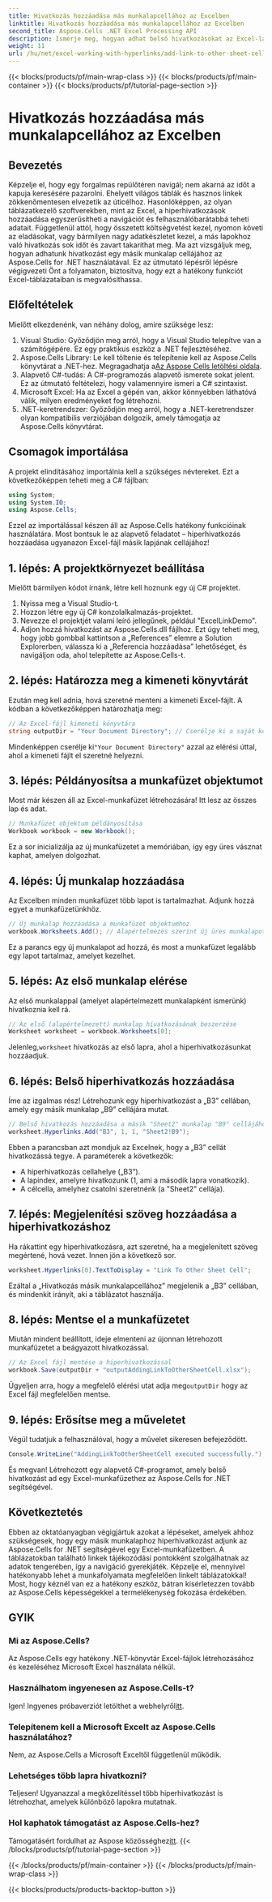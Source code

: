 ```yaml
---
title: Hivatkozás hozzáadása más munkalapcellához az Excelben
linktitle: Hivatkozás hozzáadása más munkalapcellához az Excelben
second_title: Aspose.Cells .NET Excel Processing API
description: Ismerje meg, hogyan adhat belső hivatkozásokat az Excel-lapok celláihoz az Aspose.Cells for .NET segítségével. Fokozza könnyedén a navigációt a táblázatokban.
weight: 11
url: /hu/net/excel-working-with-hyperlinks/add-link-to-other-sheet-cell/
---
```


{{< blocks/products/pf/main-wrap-class >}}
{{< blocks/products/pf/main-container >}}
{{< blocks/products/pf/tutorial-page-section >}}

# Hivatkozás hozzáadása más munkalapcellához az Excelben

## Bevezetés
Képzelje el, hogy egy forgalmas repülőtéren navigál; nem akarná az időt a kapuja keresésére pazarolni. Ehelyett világos táblák és hasznos linkek zökkenőmentesen elvezetik az úticélhoz. Hasonlóképpen, az olyan táblázatkezelő szoftverekben, mint az Excel, a hiperhivatkozások hozzáadása egyszerűsítheti a navigációt és felhasználóbarátabbá teheti adatait. Függetlenül attól, hogy összetett költségvetést kezel, nyomon követi az eladásokat, vagy bármilyen nagy adatkészletet kezel, a más lapokhoz való hivatkozás sok időt és zavart takaríthat meg. Ma azt vizsgáljuk meg, hogyan adhatunk hivatkozást egy másik munkalap cellájához az Aspose.Cells for .NET használatával. Ez az útmutató lépésről lépésre végigvezeti Önt a folyamaton, biztosítva, hogy ezt a hatékony funkciót Excel-táblázataiban is megvalósíthassa.
## Előfeltételek
Mielőtt elkezdenénk, van néhány dolog, amire szüksége lesz:
1. Visual Studio: Győződjön meg arról, hogy a Visual Studio telepítve van a számítógépére. Ez egy praktikus eszköz a .NET fejlesztéséhez.
2. Aspose.Cells Library: Le kell töltenie és telepítenie kell az Aspose.Cells könyvtárat a .NET-hez. Megragadhatja a[Az Aspose Cells letöltési oldala](https://releases.aspose.com/cells/net/).
3. Alapvető C#-tudás: A C#-programozás alapvető ismerete sokat jelent. Ez az útmutató feltételezi, hogy valamennyire ismeri a C# szintaxist.
4. Microsoft Excel: Ha az Excel a gépén van, akkor könnyebben láthatóvá válik, milyen eredményeket fog létrehozni.
5. .NET-keretrendszer: Győződjön meg arról, hogy a .NET-keretrendszer olyan kompatibilis verziójában dolgozik, amely támogatja az Aspose.Cells könyvtárat.
## Csomagok importálása
A projekt elindításához importálnia kell a szükséges névtereket. Ezt a következőképpen teheti meg a C# fájlban:
```csharp
using System;
using System.IO;
using Aspose.Cells;
```
Ezzel az importálással készen áll az Aspose.Cells hatékony funkcióinak használatára. 
Most bontsuk le az alapvető feladatot – hiperhivatkozás hozzáadása ugyanazon Excel-fájl másik lapjának cellájához! 
## 1. lépés: A projektkörnyezet beállítása
Mielőtt bármilyen kódot írnánk, létre kell hoznunk egy új C# projektet. 
1. Nyissa meg a Visual Studio-t.
2. Hozzon létre egy új C# konzolalkalmazás-projektet. 
3. Nevezze el projektjét valami leíró jellegűnek, például "ExcelLinkDemo".
4. Adjon hozzá hivatkozást az Aspose.Cells.dll fájlhoz. Ezt úgy teheti meg, hogy jobb gombbal kattintson a „References” elemre a Solution Explorerben, válassza ki a „Referencia hozzáadása” lehetőséget, és navigáljon oda, ahol telepítette az Aspose.Cells-t.
## 2. lépés: Határozza meg a kimeneti könyvtárát
Ezután meg kell adnia, hová szeretné menteni a kimeneti Excel-fájlt. A kódban a következőképpen határozhatja meg:
```csharp
// Az Excel-fájl kimeneti könyvtára
string outputDir = "Your Document Directory"; // Cserélje ki a saját könyvtárával
```
 Mindenképpen cserélje ki`"Your Document Directory"` azzal az elérési úttal, ahol a kimeneti fájlt el szeretné helyezni.
## 3. lépés: Példányosítsa a munkafüzet objektumot
Most már készen áll az Excel-munkafüzet létrehozására! Itt lesz az összes lap és adat.
```csharp
// Munkafüzet objektum példányosítása
Workbook workbook = new Workbook();
```
Ez a sor inicializálja az új munkafüzetet a memóriában, így egy üres vásznat kaphat, amelyen dolgozhat.
## 4. lépés: Új munkalap hozzáadása
Az Excelben minden munkafüzet több lapot is tartalmazhat. Adjunk hozzá egyet a munkafüzetünkhöz.
```csharp
// Új munkalap hozzáadása a munkafüzet objektumhoz
workbook.Worksheets.Add(); // Alapértelmezés szerint új üres munkalapot ad hozzá
```
Ez a parancs egy új munkalapot ad hozzá, és most a munkafüzet legalább egy lapot tartalmaz, amelyet kezelhet.
## 5. lépés: Az első munkalap elérése
Az első munkalappal (amelyet alapértelmezett munkalapként ismerünk) hivatkoznia kell rá.
```csharp
// Az első (alapértelmezett) munkalap hivatkozásának beszerzése
Worksheet worksheet = workbook.Worksheets[0];
```
 Jelenleg,`worksheet` hivatkozás az első lapra, ahol a hiperhivatkozásunkat hozzáadjuk.
## 6. lépés: Belső hiperhivatkozás hozzáadása
Íme az izgalmas rész! Létrehozunk egy hiperhivatkozást a „B3” cellában, amely egy másik munkalap „B9” cellájára mutat.
```csharp
// Belső hivatkozás hozzáadása a másik "Sheet2" munkalap "B9" cellájához
worksheet.Hyperlinks.Add("B3", 1, 1, "Sheet2!B9");
```
Ebben a parancsban azt mondjuk az Excelnek, hogy a „B3” cellát hivatkozássá tegye. A paraméterek a következők:
- A hiperhivatkozás cellahelye („B3”).
- A lapindex, amelyre hivatkozunk (1, ami a második lapra vonatkozik).
- A célcella, amelyhez csatolni szeretnénk (a "Sheet2" cellája).
## 7. lépés: Megjelenítési szöveg hozzáadása a hiperhivatkozáshoz
Ha rákattint egy hiperhivatkozásra, azt szeretné, ha a megjelenített szöveg megértené, hová vezet. Innen jön a következő sor.
```csharp
worksheet.Hyperlinks[0].TextToDisplay = "Link To Other Sheet Cell";
```
Ezáltal a „Hivatkozás másik munkalapcellához” megjelenik a „B3” cellában, és mindenkit irányít, aki a táblázatot használja.
## 8. lépés: Mentse el a munkafüzetet
Miután mindent beállított, ideje elmenteni az újonnan létrehozott munkafüzetet a beágyazott hivatkozással.
```csharp
// Az Excel fájl mentése a hiperhivatkozással
workbook.Save(outputDir + "outputAddingLinkToOtherSheetCell.xlsx");
```
 Ügyeljen arra, hogy a megfelelő elérési utat adja meg`outputDir` hogy az Excel fájl megfelelően mentse.
## 9. lépés: Erősítse meg a műveletet
Végül tudatjuk a felhasználóval, hogy a művelet sikeresen befejeződött.
```csharp
Console.WriteLine("AddingLinkToOtherSheetCell executed successfully.");
```
És megvan! Létrehozott egy alapvető C#-programot, amely belső hivatkozást ad egy Excel-munkafüzethez az Aspose.Cells for .NET segítségével.
## Következtetés
Ebben az oktatóanyagban végigjártuk azokat a lépéseket, amelyek ahhoz szükségesek, hogy egy másik munkalaphoz hiperhivatkozást adjunk az Aspose.Cells for .NET segítségével egy Excel-munkafüzetben. A táblázatokban található linkek tájékozódási pontokként szolgálhatnak az adatok tengerében, így a navigáció gyerekjáték. Képzelje el, mennyivel hatékonyabb lehet a munkafolyamata megfelelően linkelt táblázatokkal! Most, hogy kéznél van ez a hatékony eszköz, bátran kísérletezzen tovább az Aspose.Cells képességekkel a termelékenység fokozása érdekében.
## GYIK
### Mi az Aspose.Cells?  
Az Aspose.Cells egy hatékony .NET-könyvtár Excel-fájlok létrehozásához és kezeléséhez Microsoft Excel használata nélkül.
### Használhatom ingyenesen az Aspose.Cells-t?  
 Igen! Ingyenes próbaverziót letölthet a webhelyről[itt](https://releases.aspose.com/).
### Telepítenem kell a Microsoft Excelt az Aspose.Cells használatához?  
Nem, az Aspose.Cells a Microsoft Exceltől függetlenül működik.
### Lehetséges több lapra hivatkozni?  
Teljesen! Ugyanazzal a megközelítéssel több hiperhivatkozást is létrehozhat, amelyek különböző lapokra mutatnak.
### Hol kaphatok támogatást az Aspose.Cells-hez?  
 Támogatásért fordulhat az Aspose közösséghez[itt](https://forum.aspose.com/c/cells/9).
{{< /blocks/products/pf/tutorial-page-section >}}

{{< /blocks/products/pf/main-container >}}
{{< /blocks/products/pf/main-wrap-class >}}

{{< blocks/products/products-backtop-button >}}
